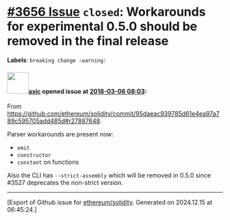 # [\#3656 Issue](https://github.com/ethereum/solidity/issues/3656) `closed`: Workarounds for experimental 0.5.0 should be removed in the final release
**Labels**: `breaking change :warning:`


#### <img src="https://avatars.githubusercontent.com/u/20340?v=4" width="50">[axic](https://github.com/axic) opened issue at [2018-03-06 08:03](https://github.com/ethereum/solidity/issues/3656):

From https://github.com/ethereum/solidity/commit/95daeac939785d61e4ea97a789c595705add485d#r27887648.

Parser workarounds are present now:
- `emit`
- `constructor`
- `constant` on functions

Also the CLI has `--strict-assembly` which will be removed in 0.5.0 since #3527 deprecates the non-strict version.




-------------------------------------------------------------------------------



[Export of Github issue for [ethereum/solidity](https://github.com/ethereum/solidity). Generated on 2024.12.15 at 06:45:24.]
